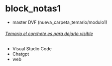 # block_notas1
- master DVF (nueva_carpeta_temario/modulo1)
  
###### [Temario el corchete es para dejarlo visible](https://new.devf.la/es/post/p0/devf)
- Visual Studio Code
- Chatgpt
- web
